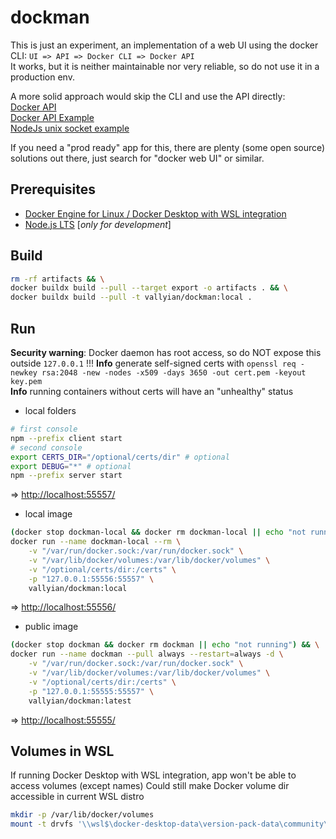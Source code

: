 # dockman

This is just an experiment, an implementation of a web UI using the docker CLI: `UI => API => Docker CLI => Docker API`  
It works, but it is neither maintainable nor very reliable, so do not use it in a production env.  

A more solid approach would skip the CLI and use the API directly:  
[Docker API](https://docs.docker.com/engine/api/v1.41/)  
[Docker API Example](https://docs.docker.com/engine/api/sdk/examples/)  
[NodeJs unix socket example](https://stackoverflow.com/questions/41177350/node-js-send-get-request-via-unix-socket)  

If you need a "prod ready" app for this, there are plenty (some open source) solutions out there, just search for "docker web UI" or similar.

## Prerequisites

* [Docker Engine for Linux / Docker Desktop with WSL integration](https://docs.docker.com/engine/install/ubuntu/)
* [Node.js LTS](https://nodejs.org/en/) [*only for development*]

## Build

```sh
rm -rf artifacts && \
docker buildx build --pull --target export -o artifacts . && \
docker buildx build --pull -t vallyian/dockman:local .
```

## Run

**Security warning**: Docker daemon has root access, so do NOT expose this outside `127.0.0.1` !!!
**Info** generate self-signed certs with `openssl req -newkey rsa:2048 -new -nodes -x509 -days 3650 -out cert.pem -keyout key.pem`  
**Info** running containers without certs will have an "unhealthy" status  

* local folders

```sh
# first console
npm --prefix client start
# second console
export CERTS_DIR="/optional/certs/dir" # optional
export DEBUG="*" # optional
npm --prefix server start
```

=> [http://localhost:55557/](http://localhost:55557/)

* local image

```sh
(docker stop dockman-local && docker rm dockman-local || echo "not running") && \
docker run --name dockman-local --rm \
    -v "/var/run/docker.sock:/var/run/docker.sock" \
    -v "/var/lib/docker/volumes:/var/lib/docker/volumes" \
    -v "/optional/certs/dir:/certs" \
    -p "127.0.0.1:55556:55557" \
    vallyian/dockman:local
```

=> [http://localhost:55556/](http://localhost:55556/)

* public image

```sh
(docker stop dockman && docker rm dockman || echo "not running") && \
docker run --name dockman --pull always --restart=always -d \
    -v "/var/run/docker.sock:/var/run/docker.sock" \
    -v "/var/lib/docker/volumes:/var/lib/docker/volumes" \
    -v "/optional/certs/dir:/certs" \
    -p "127.0.0.1:55555:55557" \
    vallyian/dockman:latest
```

=> [http://localhost:55555/](http://localhost:55555/)

## Volumes in WSL

If running Docker Desktop with WSL integration, app won't be able to access volumes (except names)
Could still make Docker volume dir accessible in current WSL distro

```sh
mkdir -p /var/lib/docker/volumes
mount -t drvfs '\\wsl$\docker-desktop-data\version-pack-data\community\docker\volumes' /var/lib/docker/volumes
```
